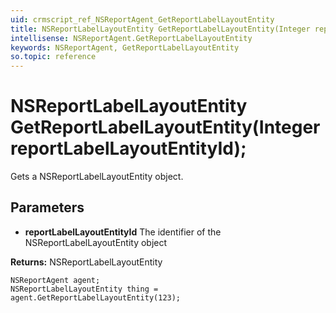 ```yaml
---
uid: crmscript_ref_NSReportAgent_GetReportLabelLayoutEntity
title: NSReportLabelLayoutEntity GetReportLabelLayoutEntity(Integer reportLabelLayoutEntityId);
intellisense: NSReportAgent.GetReportLabelLayoutEntity
keywords: NSReportAgent, GetReportLabelLayoutEntity
so.topic: reference
---
```


# NSReportLabelLayoutEntity GetReportLabelLayoutEntity(Integer reportLabelLayoutEntityId);

Gets a NSReportLabelLayoutEntity object.

## Parameters

* **reportLabelLayoutEntityId** The identifier of the NSReportLabelLayoutEntity object

**Returns:** NSReportLabelLayoutEntity

```crmscript
NSReportAgent agent;
NSReportLabelLayoutEntity thing = agent.GetReportLabelLayoutEntity(123);
```

